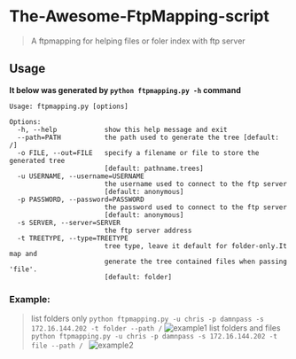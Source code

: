 # The-Awesome-FtpMapping-script

> A ftpmapping for helping files or foler index with ftp server


## Usage
**It below was generated by ```python ftpmapping.py -h``` command**

```
Usage: ftpmapping.py [options]

Options:
  -h, --help            show this help message and exit
  --path=PATH           the path used to generate the tree [default: /]
  -o FILE, --out=FILE   specify a filename or file to store the generated tree
                        [default: pathname.trees]
  -u USERNAME, --username=USERNAME
                        the username used to connect to the ftp server
                        [default: anonymous]
  -p PASSWORD, --password=PASSWORD
                        the password used to connect to the ftp server
                        [default: anonymous]
  -s SERVER, --server=SERVER
                        the ftp server address
  -t TREETYPE, --type=TREETYPE
                        tree type, leave it default for folder-only.It map and
                        generate the tree contained files when passing 'file'.
                        [default: folder]

```


### Example:
> list folders only ```python ftpmapping.py -u chris -p damnpass -s 172.16.144.202 -t folder --path /```
![example1](http://schoolpot.qiniudn.com/ftpmappingsample1.png)
> list folders and files ```python ftpmapping.py -u chris -p damnpass -s 172.16.144.202 -t file --path / ```
![example2](http://schoolpot.qiniudn.com/ftpmappingsample2.png)
